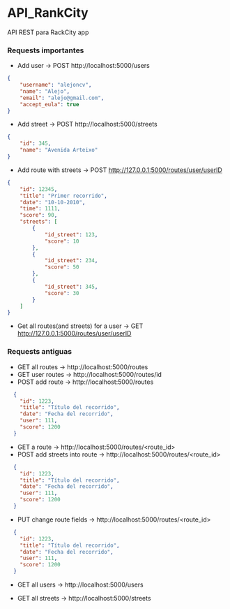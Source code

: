 # API_RankCity
API REST para RackCity app


### Requests importantes

* Add user -> POST http://localhost:5000/users 
```json
{
    "username": "alejoncv",
    "name": "Alejo",
    "email": "alejo@gmail.com",
    "accept_eula": true
}
```

* Add street -> POST http://localhost:5000/streets
```json
{
    "id": 345,
    "name": "Avenida Arteixo"
}
```

* Add route with streets -> POST http://127.0.0.1:5000/routes/user/userID
```json
{
    "id": 12345,
    "title": "Primer recorrido",
    "date": "10-10-2010",
    "time": 1111,
    "score": 90,
    "streets": [
        {
            "id_street": 123,
            "score": 10
        },
        {
            "id_street": 234,
            "score": 50
        },
        {
            "id_street": 345,
            "score": 30
        }
    ]
}
```

* Get all routes(and streets) for a user -> GET http://127.0.0.1:5000/routes/user/userID


### Requests antiguas

* GET all routes -> http://localhost:5000/routes
* GET user routes -> http://localhost:5000/routes/id
* POST add route -> http://localhost:5000/routes
```json
  {
    "id": 1223,
    "title": "Título del recorrido",
    "date": "Fecha del recorrido", 
    "user": 111,
    "score": 1200
  }
```
* GET a route -> http://localhost:5000/routes/<route_id>
* POST add streets into route -> http://localhost:5000/routes/<route_id>
```json
  {
    "id": 1223,
    "title": "Título del recorrido",
    "date": "Fecha del recorrido", 
    "user": 111,
    "score": 1200
  }
```

* PUT change route fields -> http://localhost:5000/routes/<route_id>
```json
  {
    "id": 1223,
    "title": "Título del recorrido",
    "date": "Fecha del recorrido", 
    "user": 111,
    "score": 1200
  }
```

* GET all users -> http://localhost:5000/users

* GET all streets -> http://localhost:5000/streets

